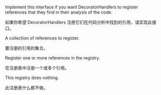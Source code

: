 Implement this interface if you want DecoratorHandlers to register
references that they find in their analysis of the code.

如果你希望 DecoratorHandlers 注册它们在代码分析中找到的引用，请实现此接口。

A collection of references to register.

要注册的引用的集合。

Register one or more references in the registry.

在注册表中注册一个或多个引用。

This registry does nothing.

此注册表什么都不做。